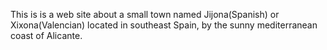 This is is a web site about a small town named Jijona(Spanish) or Xixona(Valencian) located in southeast Spain, by the sunny mediterranean coast of Alicante.
